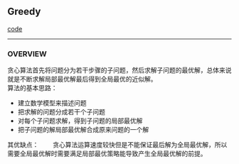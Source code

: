 ## Greedy  
[code](../../../Code/leetcode/README.md)  

---
### OVERVIEW  
贪心算法首先将问题分为若干步骤的子问题，然后求解子问题的最优解，总体来说就是不断求解局部最优解最后得到全局最优的近似解。  
算法的基本思路：　　
* 建立数学模型来描述问题  
* 把求解的问题分成若干个子问题  
* 对每个子问题求解，得到子问题的局部最优解  
* 把子问题的解局部最优解合成原来问题的一个解  

其优缺点：　　
贪心算法运算速度较快但是不能保证最后解为全局最优解，所以需要全局最优解时需要满足局部最优策略能导致产生全局最优解的前提。　　
